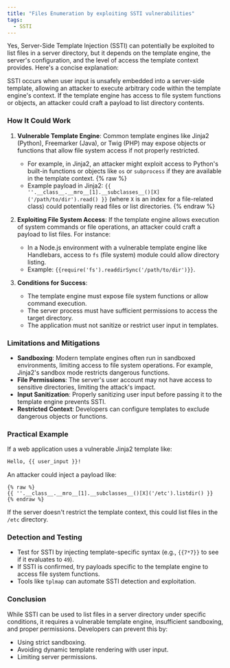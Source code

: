 ```yaml
---
title: "Files Enumeration by exploiting SSTI vulnerabilities"
tags:
  - SSTI
---
```


Yes, Server-Side Template Injection (SSTI) can potentially be exploited to list files in a server directory, but it depends on the template engine, the server's configuration, and the level of access the template context provides. Here's a concise explanation:

SSTI occurs when user input is unsafely embedded into a server-side template, allowing an attacker to execute arbitrary code within the template engine's context. If the template engine has access to file system functions or objects, an attacker could craft a payload to list directory contents.

### How It Could Work
1. **Vulnerable Template Engine**: Common template engines like Jinja2 (Python), Freemarker (Java), or Twig (PHP) may expose objects or functions that allow file system access if not properly restricted.
   - For example, in Jinja2, an attacker might exploit access to Python's built-in functions or objects like `os` or `subprocess` if they are available in the template context.
{% raw %} 
   - Example payload in Jinja2: `{{ ''.__class__.__mro__[1].__subclasses__()[X]('/path/to/dir').read() }}` (where `X` is an index for a file-related class) could potentially read files or list directories.
{% endraw %}

2. **Exploiting File System Access**: If the template engine allows execution of system commands or file operations, an attacker could craft a payload to list files. For instance:
   - In a Node.js environment with a vulnerable template engine like Handlebars, access to `fs` (file system) module could allow directory listing.
   - Example: `{{require('fs').readdirSync('/path/to/dir')}}`.

3. **Conditions for Success**:
   - The template engine must expose file system functions or allow command execution.
   - The server process must have sufficient permissions to access the target directory.
   - The application must not sanitize or restrict user input in templates.

### Limitations and Mitigations
- **Sandboxing**: Modern template engines often run in sandboxed environments, limiting access to file system operations. For example, Jinja2's sandbox mode restricts dangerous functions.
- **File Permissions**: The server's user account may not have access to sensitive directories, limiting the attack's impact.
- **Input Sanitization**: Properly sanitizing user input before passing it to the template engine prevents SSTI.
- **Restricted Context**: Developers can configure templates to exclude dangerous objects or functions.

### Practical Example
If a web application uses a vulnerable Jinja2 template like:
```html
Hello, {{ user_input }}!
```
An attacker could inject a payload like:
```
{% raw %}
{{ ''.__class__.__mro__[1].__subclasses__()[X]('/etc').listdir() }}
{% endraw %}
```
If the server doesn't restrict the template context, this could list files in the `/etc` directory.

### Detection and Testing
- Test for SSTI by injecting template-specific syntax (e.g., `{{7*7}}` to see if it evaluates to `49`).
- If SSTI is confirmed, try payloads specific to the template engine to access file system functions.
- Tools like `tplmap` can automate SSTI detection and exploitation.

### Conclusion
While SSTI can be used to list files in a server directory under specific conditions, it requires a vulnerable template engine, insufficient sandboxing, and proper permissions. Developers can prevent this by:
- Using strict sandboxing.
- Avoiding dynamic template rendering with user input.
- Limiting server permissions.
